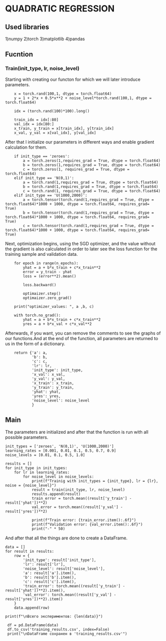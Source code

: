# QUADRATIC REGRESSION

## Used libraries
1)numpy
2)torch
3)matplotlib
4)pandas

## Fucntion
### Train(init_type, lr, noise_level)
Starting with creating our functon for which we will later introduce parameters.
```
    x = torch.rand(100,1, dtype = torch.float64)
    y = 1 + 2*x + 0.5*x**2 + noise_level*torch.rand(100,1, dtype = torch.float64)

    idx = (torch.rand(100)*100).long()

    train_idx = idx[:80]
    val_idx = idx[80:]
    x_train, y_train = x[train_idx], y[train_idx]
    x_val, y_val = x[val_idx], y[val_idx]
```
After that I initialize our parameters in different ways and enable gradient calculation for them.
```
    if init_type == 'zeroes':
        a = torch.zeros(1,requires_grad = True, dtype = torch.float64)
        b = torch.zeros(1,requires_grad = True, dtype = torch.float64)
        c = torch.zeros(1, requires_grad = True, dtype = torch.float64)
    elif init_type == 'N(0,1)':
        a = torch.rand(1,requires_grad = True, dtype = torch.float64)
        b = torch.rand(1,requires_grad = True, dtype = torch.float64)
        c = torch.rand(1, requires_grad = True, dtype = torch.float64)
    elif init_type == 'U(1000,2000)':
        a = torch.tensor(torch.rand(1,requires_grad = True, dtype = torch.float64)*1000 + 1000, dtype = torch.float64, requires_grad= True)
        b = torch.tensor(torch.rand(1,requires_grad = True, dtype = torch.float64)*1000 + 1000, dtype = torch.float64, requires_grad= True)
        c = torch.tensor(torch.rand(1,requires_grad = True, dtype = torch.float64)*1000 + 1000, dtype = torch.float64, requires_grad= True)
```
Next, optimization begins, using the SGD optimizer, and the value without the gradient is also calculated in order to later see the loss function for the training sample and validation data.

```
    for epoch in range(n_epochs):
        yhat = a + b*x_train + c*x_train**2
        error = y_train - yhat
        loss = (error**2).mean()

        loss.backward()

        optimaizer.step()
        optimaizer.zero_grad()

    print("optimizer_values: ", a ,b, c)

    with torch.no_grad():
        yhat = a + b*x_train + c*x_train**2
        yres = a + b*x_val + c*x_val**2
```

Afterwards, if you want, you can remove the comments to see the graphs of our functions.And at the end of the function, all parameters are returned to us in the form of a dictionary.
```
    return {'a': a,
            'b': b,
            'c': c,
            'lr': lr,
            'init_type': init_type,
            'x_val': x_val,
            'y_val': y_val,
            'x_train': x_train,
            'y_train': y_train,
            'yhat': yhat,
            'yres': yres,
            'noise_level': noise_level
            } 
```
## Main
The parameters are initialized and after that the function is run with all possible parameters.
```
init_types = ['zeroes', 'N(0,1)', 'U(1000,2000)']
learning_rates = [0.001, 0.01, 0.1, 0.5, 0.7, 0.9]
noise_levels = [0.01, 0.1, 0.5, 1.0]

results = []
for init_type in init_types:
    for lr in learning_rates:
        for noise_level in noise_levels:
            print(f"Trainig with init_types = {init_type}, lr = {lr}, noise = {noise_level}")
            result = train(init_type, lr, noise_level)
            results.append(result)
            train_error = torch.mean((result['y_train'] - result['yhat'])**2)
            val_error = torch.mean((result['y_val'] - result['yres'])**2)
            
            print(f"Train error: {train_error.item():.6f}")
            print(f"Validation error: {val_error.item():.6f}")
            print("-" * 50)
```
And after that all the things are done to create a DataFrame.
```
data = []
for result in results:
    row = {
        'init_type': result['init_type'],
        'lr': result['lr'],
        'noise_level': result['noise_level'],
        'a': result['a'].item(),
        'b': result['b'].item(),
        'c': result['c'].item(),
        'train_error': torch.mean((result['y_train'] - result['yhat'])**2).item(),
        'val_error': torch.mean((result['y_val'] - result['yres'])**2).item()
    }
    data.append(row)

print(f"\nВсего экспериментов: {len(data)}")

 df = pd.DataFrame(data)
 df.to_csv('training_results.csv', index=False)
 print("\nDataFrame сохранен в 'training_results.csv'") 
```
